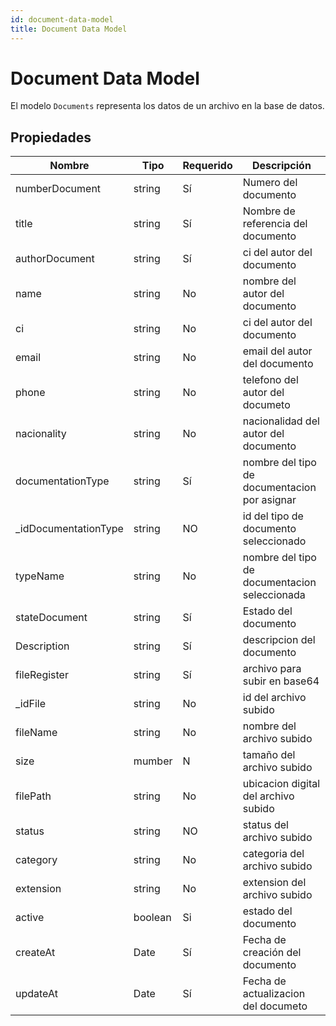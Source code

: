 ```yaml
---
id: document-data-model
title: Document Data Model
---
```


# Document Data Model

El modelo `Documents` representa los datos de un archivo en la base de datos.

## Propiedades

| Nombre         | Tipo     | Requerido | Descripción                   |
| -------------- | -------- | --------- | ----------------------------- |
| numberDocument       | string   | Sí        | Numero del documento            |
| title   		 | string   | Sí        | Nombre de referencia del documento   |
| authorDocument      | string   | Sí        | ci del autor del documento         |
| name           | string   | No        | nombre del autor del documento   |
| ci             | string   | No        | ci del autor del documento   |
| email          | string   | No        | email del autor del documento   |
| phone          | string   | No        | telefono del autor del documeto   |
| nacionality    | string   | No        | nacionalidad del autor del documento   |
| documentationType         | string   | Sí        | nombre del tipo de documentacion por asignar   |
| _idDocumentationType      | string   | NO       | id del tipo de documento seleccionado   |
| typeName       | string   | No        | nombre del tipo de documentacion seleccionada   |
| stateDocument       | string   | Sí        | Estado del documento   |
| Description      | string     | Sí        | descripcion del documento |
| fileRegister      | string     | Sí        | archivo para subir en base64 |
| _idFile      | string     | No        | id del archivo subido |
| fileName      | string     | No        | nombre del archivo subido |
| size      | mumber     | N        | tamaño del archivo subido |
| filePath      | string     | No        | ubicacion digital del archivo subido |
| status      | string     | NO        | status del archivo subido |
| category      | string     | No        | categoria del archivo subido |
| extension      | string     | No        | extension del archivo subido |
| active      | boolean     | Si        | estado del documento |
| createAt      | Date     | Sí        | Fecha de creación del documento |
| updateAt      | Date     | Sí        | Fecha de actualizacion del documeto |
 


